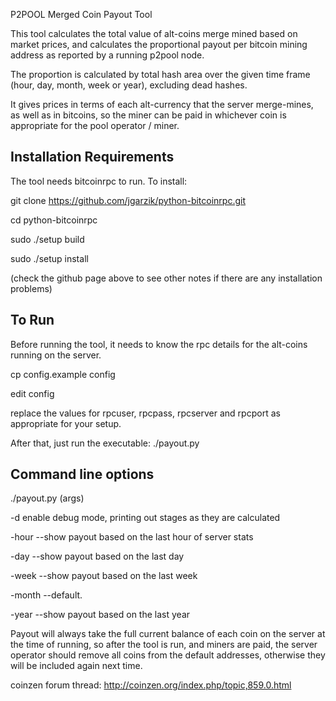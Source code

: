 P2POOL Merged Coin Payout Tool

This tool calculates the total value of alt-coins merge mined based on market prices,
and calculates the proportional payout per bitcoin mining address as reported by 
a running p2pool node. 

The proportion is calculated by total hash area over the given time frame (hour, day, month, week or year), 
excluding dead hashes. 

It gives prices in terms of each alt-currency that the server merge-mines, as well as in bitcoins,
so the miner can be paid in whichever coin is appropriate for the pool operator / miner.

Installation Requirements
-------------------------
The tool needs bitcoinrpc to run. To install:

git clone https://github.com/jgarzik/python-bitcoinrpc.git

cd python-bitcoinrpc

sudo ./setup build

sudo ./setup install

(check the github page above to see other notes if there are any installation problems)

To Run
------

Before running the tool, it needs to know the rpc details for the alt-coins running on the server.

cp config.example config

edit config

replace the values for rpcuser, rpcpass, rpcserver and rpcport as appropriate for your setup.

After that, just run the executable: ./payout.py

Command line options
--------------------

./payout.py (args)

-d	enable debug mode, printing out stages as they are calculated

-hour   --show payout based on the last hour of server stats

-day    --show payout based on the last day

-week   --show payout based on the last week

-month 	--default.

-year   --show payout based on the last year


Payout will always take the full current balance of each coin on the server at the time of running,
so after the tool is run, and miners are paid, the server operator should remove all coins from the 
default addresses, otherwise they will be included again next time.

coinzen forum thread: http://coinzen.org/index.php/topic,859.0.html
